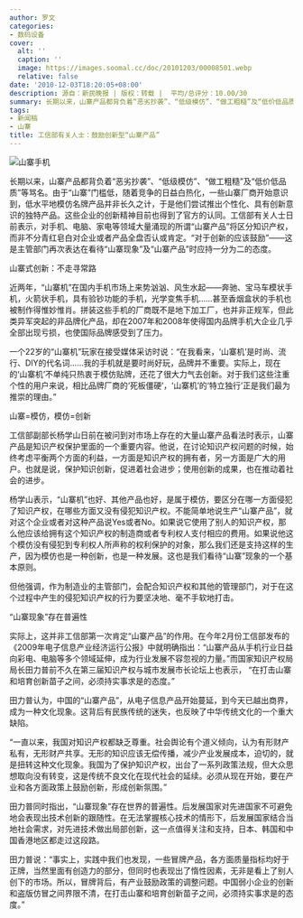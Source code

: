 ```yaml
---
author: 罗文
categories:
- 数码设备
cover:
  alt: ''
  caption: ''
  image: https://images.soomal.cc/doc/20101203/00008501.webp
  relative: false
date: '2010-12-03T18:20:05+08:00'
description: 源自：新民晚报 | 版权：转载 |  平均/总评分：10.00/30
summary: 长期以来，山寨产品都背负着“恶劣抄袭”、“低级模仿”、“做工粗糙”及“低价低品质”等骂名。由于“山寨”门槛低，随着竞争的日益白热化，一些山寨厂商开始意识到，低水平地模仿名牌产品并非长久之计，于是他们尝试推出个性化、具有创新意识的独特产品。这些企业的创新精神目前也得到了官方的认同。工信部有关人士日前表示，对手机、电脑、家电等领域大量涌现的所谓“山寨产品”将区分知识产权，而非不分青红皂白对企业或者产品全盘否认或肯定。“对于创新的应该鼓励”――这是主管部门再次表达在看待“山寨现象”及“山寨产品”时应持一分为二的态度
tags:
- 新闻稿
- 山寨
title: 工信部有关人士：鼓励创新型“山寨产品”
---
```


![山寨手机](https://images.soomal.cc/doc/20101203/00008501.webp)



长期以来，山寨产品都背负着“恶劣抄袭”、“低级模仿”、“做工粗糙”及“低价低品质”等骂名。由于“山寨”门槛低，随着竞争的日益白热化，一些山寨厂商开始意识到，低水平地模仿名牌产品并非长久之计，于是他们尝试推出个性化、具有创新意识的独特产品。这些企业的创新精神目前也得到了官方的认同。工信部有关人士日前表示，对手机、电脑、家电等领域大量涌现的所谓“山寨产品”将区分知识产权，而非不分青红皂白对企业或者产品全盘否认或肯定。“对于创新的应该鼓励”――这是主管部门再次表达在看待“山寨现象”及“山寨产品”时应持一分为二的态度。



山寨式创新：不走寻常路



近两年，“山寨机”在国内手机市场上来势汹汹、风生水起――奔驰、宝马车模状手机，火箭状手机，具有验钞功能的手机，光学变焦手机……甚至香烟盒状的手机也被制作得惟妙惟肖。拼装这些手机的厂商既不是地下加工厂，也并非正规军，但此类异军突起的非品牌化产品，却在2007年和2008年使得国内品牌手机大企业几乎全部出现亏损，也使国际品牌感受到了压力。



一个22岁的“山寨机”玩家在接受媒体采访时说：“在我看来，‘山寨机’是时尚、流行、DIY的代名词……我的手机就是要时尚好玩，品牌并不重要。实际上，现在的‘山寨机’不单纯只热衷于模仿贴牌，还花了很大力气去创新。对于我们这些注重个性的用户来说，相比品牌厂商的‘死板僵硬’，‘山寨机’的‘特立独行’正是我们最为推崇的理由。”



山寨=模仿，模仿=创新



工信部副部长杨学山日前在被问到对市场上存在的大量山寨产品看法时表示，山寨产品是知识产权保护里面的一个重要内容。他说，在讨论知识产权问题的时候，始终考虑平衡两个方面的利益，一方面是知识产权的拥有者，另一方面是广大的用户。也就是说，保护知识创新，促进着社会进步；使用创新的成果，也在推动着社会的进步。



杨学山表示，“山寨机”也好、其他产品也好，是属于模仿，要区分在哪一方面侵犯了知识产权，在哪些方面又没有侵犯知识产权。不能简单地说生产“山寨产品”，就对这个企业或者对这种产品说Yes或者No。如果说它使用了别人的知识产权，那么他应该给拥有这个知识产权的制造商或者专利权人支付相应的费用。如果说他这个模仿没有侵犯到专利权人所声称的权利保护的对象，那么我们还是支持这样的生产，因为模仿也是一种创新，也是一种发展。这也是我们看待“山寨”现象的一个基本原则。



但他强调，作为制造业的主管部门，会配合知识产权和其他的管理部门，对于在这个过程中产生的侵犯知识产权的行为要坚决地、毫不手软地打击。



“山寨现象”存在普遍性



实际上，这并非工信部第一次肯定“山寨产品”的作用。在今年2月份工信部发布的《2009年电子信息产业经济运行公报》中就明确指出：“山寨产品从手机行业日益向彩电、电脑等多个领域延伸，成为行业发展不容忽视的力量。”而国家知识产权局局长田力普前不久在第三届知识产权与城市发展市长论坛上也表示， “在打击山寨和培育创新苗子之间，必须持实事求是的态度。”



田力普认为，中国的“山寨产品”，从电子信息产品开始蔓延，到今天已越出商界，成为一种文化现象。这背后有民族传统的迷失，也反映了中华传统文化的一个重大缺陷。



“一直以来，我国对知识产权都缺乏尊重。社会舆论有个道义倾向，认为有形财产私有，无形财产共享。无形的知识应该无偿传播，减少产业发展成本，迫切的，就是扭转这种文化现象。我国为了保护知识产权，出台了一系列政策法规，但大众思想取向没有转变，这是传统不良文化在现代社会的延续。必须从现在开始，要在产业和各方面政策上鼓励创新，形成创新氛围。”



田力普同时指出，“山寨现象”存在世界的普遍性。后发展国家对先进国家不可避免地会表现出技术创新的跟随性。在无法掌握核心技术的情形下，后发展国家结合当地社会需求，对先进技术做出局部创新，这一点值得关注和支持，日本、韩国和中国香港地区都走过这段路。



田力普说：“事实上，实践中我们也发现，一些冒牌产品，各方面质量指标均好于正牌，当然里面有创造力的部分，但同时也表现出了惰性因素，无非是看上了别人创下的市场。所以，冒牌背后，有产业鼓励政策的调整问题。中国弱小企业的创新和盗版仿冒之间界限不清，在打击山寨和培育创新苗子之间，必须持实事求是的态度。”